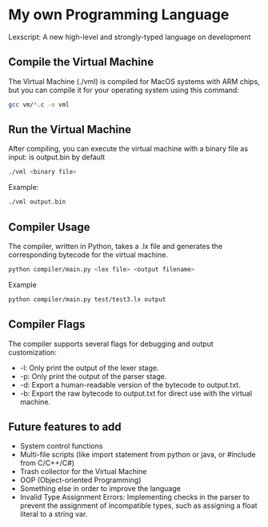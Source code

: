 # My own Programming Language
Lexscript: A new high-level and strongly-typed language on development

## Compile the Virtual Machine
The Virtual Machine (./vml) is compiled for MacOS systems with ARM chips, but you can compile it for your operating system using this command:
```bash
gcc vm/*.c -o vml
```

## Run the Virtual Machine
After compiling, you can execute the virtual machine with a binary file as input:
<binary file> is output.bin by default
```bash
./vml <binary file>
```
Example:
```bash
./vml output.bin
```

## Compiler Usage
The compiler, written in Python, takes a .lx file and generates the corresponding bytecode for the virtual machine.
```bash
python compiler/main.py <lex file> <output filename>
```
Example
```bash
python compiler/main.py test/test3.lx output
```

## Compiler Flags
The compiler supports several flags for debugging and output customization:

* -l: Only print the output of the lexer stage.
* -p: Only print the output of the parser stage.
* -d: Export a human-readable version of the bytecode to output.txt.
* -b: Export the raw bytecode to output.txt for direct use with the virtual machine.

## Future features to add
- System control functions
- Multi-file scripts (like import statement from python or java, or #include from C/C++/C#)
- Trash collector for the Virtual Machine
- OOP (Object-oriented Programming)
- Something else in order to improve the language
- Invalid Type Assignment Errors: Implementing checks in the parser to prevent the assignment of incompatible types, such as assigning a float literal to a string var.
